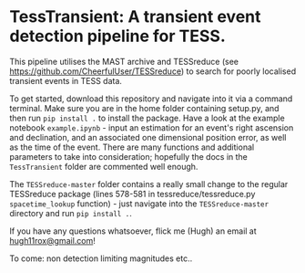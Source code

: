 # TessTransient: A transient event detection pipeline for TESS.

This pipeline utilises the MAST archive and TESSreduce (see https://github.com/CheerfulUser/TESSreduce) to search for poorly localised transient events in TESS data. 

To get started, download this repository and navigate into it via a command terminal. Make sure you are in the home folder containing setup.py, and then run `pip install .` to install the package. Have a look at the example notebook `example.ipynb` - input an estimation for an event's right ascension and declination, and an associated one dimensional position error, as well as the time of the event. There are many functions and additional parameters to take into consideration; hopefully the docs in the `TessTransient` folder are commented well enough. 

The `TESSreduce-master` folder contains a really small change to the regular TESSreduce package (lines 578-581 in tessreduce/tessreduce.py `spacetime_lookup` function) - just navigate into the `TESSreduce-master` directory and run `pip install .`.

If you have any questions whatsoever, flick me (Hugh) an email at hugh11rox@gmail.com!

To come: non detection limiting magnitudes etc..

